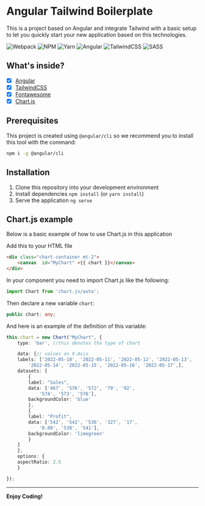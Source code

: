 # Angular Tailwind Boilerplate

This is a project based on Angular and integrate Tailwind with a basic setup to let you quickly start your new application based on this technologies.

![Webpack](https://img.shields.io/badge/webpack-%238DD6F9.svg?style=for-the-badge&logo=webpack&logoColor=black)
![NPM](https://img.shields.io/badge/NPM-%23000000.svg?style=for-the-badge&logo=npm&logoColor=white)
![Yarn](https://img.shields.io/badge/yarn-%232C8EBB.svg?style=for-the-badge&logo=yarn&logoColor=white)
![Angular](https://img.shields.io/badge/angular-%23DD0031.svg?style=for-the-badge&logo=angular&logoColor=white)
![TailwindCSS](https://img.shields.io/badge/tailwindcss-%2338B2AC.svg?style=for-the-badge&logo=tailwind-css&logoColor=white)
![SASS](https://img.shields.io/badge/SASS-hotpink.svg?style=for-the-badge&logo=SASS&logoColor=white)

## What's inside?
- [x] [Angular](https://angular.io/)
- [x] [TailwindCSS](https://tailwindcss.com/)
- [x] [Fontawesome](https://fontawesome.com/)
- [x] [Chart.js](https://chartjs.org/)

## Prerequisites

This project is created using `@angular/cli` so we recommend you to install this tool with the command:

```bash
npm i -g @angular/cli
```

## Installation

1. Clone this repository into your development environment
2. Install dependencies `npm install` (or `yarn install`)
3. Serve the application `ng serve`

## Chart.js example

Below is a basic example of how to use Chart.js in this application

Add this to your HTML file

```html
<div class="chart-container mt-2">
    <canvas  id="MyChart" >{{ chart }}</canvas>
</div>
```

In your component you need to import Chart.js like the following:

```typescript
import Chart from 'chart.js/auto';
```

Then declare a new variable `chart`:

```typescript
public chart: any;
```

And here is an example of the definition of this variable:

```typescript
this.chart = new Chart("MyChart", {
    type: 'bar', //this denotes tha type of chart

    data: {// values on X-Axis
    labels: ['2022-05-10', '2022-05-11', '2022-05-12', '2022-05-13',
        '2022-05-14', '2022-05-15', '2022-05-16', '2022-05-17',],
    datasets: [
        {
        label: "Sales",
        data: ['467', '576', '572', '79', '92',
            '574', '573', '576'],
        backgroundColor: 'blue'
        },
        {
        label: "Profit",
        data: ['542', '542', '536', '327', '17',
            '0.00', '538', '541'],
        backgroundColor: 'limegreen'
        }
    ]
    },
    options: {
    aspectRatio: 2.5
    }

});
```
---

**Enjoy Coding!**

